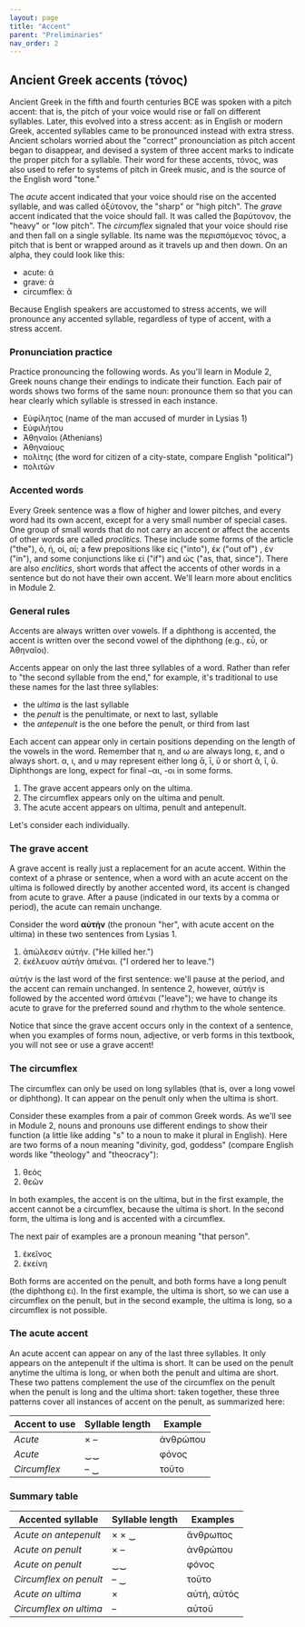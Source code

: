 ```yaml
---
layout: page
title: "Accent"
parent: "Preliminaries"
nav_order: 2
---
```


## Ancient Greek accents (τόνος)

Ancient Greek in the fifth and fourth centuries BCE was spoken with a pitch accent: that is, the pitch of your voice would rise or fall on different syllables. Later, this evolved into a stress accent: as in English or modern Greek, accented syllables came to be pronounced instead with extra stress.  Ancient scholars worried about the "correct" pronounciation as pitch accent began to disappear, and devised a system of three accent marks to indicate the proper pitch for a syllable. Their word for these accents, τόνος, was also used to refer to systems of pitch in Greek music, and is the source of the English word "tone."

The *acute* accent indicated that your voice should rise on the accented syllable, and was called ὀξύτονον, the "sharp" or "high pitch".  The *grave* accent indicated that the voice should fall. It was called the βαρύτονον, the "heavy" or "low pitch". The *circumflex* signaled that your voice should rise and then fall on a single syllable. Its name was the περισπόμενος τόνος, a pitch that is bent or wrapped around as it travels up and then down.  On an alpha, they could look like this:

- acute: ά
- grave: ὰ
- circumflex: ᾶ

Because English speakers are accustomed to stress accents, we will pronounce any accented syllable, regardless of type of accent, with a stress accent.
 
### Pronunciation practice

Practice pronouncing the following words. As you'll learn in Module 2, Greek nouns change their endings to indicate their function. Each 
pair of words shows two forms of the same noun: pronounce them so that you can hear clearly which syllable is stressed in each instance.

- Εὐφίλητος (name of the man accused of murder in Lysias 1)
- Εὐφιλήτου
- Ἀθηναῖοι (Athenians)
- Ἀθηναίους
- πολίτης (the word for citizen of a city-state, compare English "political")
- πολιτῶν 



### Accented words

Every Greek sentence was a flow of higher and lower pitches, and every word had its own accent, except for a very small number of special cases.  One group of small words that do not carry an accent or affect the accents of other words are called *proclitics.*  These include some forms of the article ("the"), ὁ, ἡ, οἱ, αἱ; a few prepositions like εἰς ("into"), ἐκ ("out of") , ἐν ("in"), and some conjunctions like εἰ ("if") and ὡς  ("as, that, since"). There are also *enclitics*, short words that affect the accents of other words in a sentence but do not have their own accent.  We'll learn more about enclitics in Module 2.


### General rules

Accents are always written over vowels. If a diphthong is accented, the accent is written over the second vowel of the diphthong (e.g., εὖ, or Ἀθηναῖοι). 

Accents appear on only the last three syllables of a word. Rather than refer to "the second syllable from the end," for example, it's traditional to use these names for the last three syllables: 

- 	the *ultima* is the last syllable
-	the *penult* is the penultimate, or next to last, syllable
-	the *antepenult* is the one before the penult, or third from last

Each accent can appear only in certain positions depending on the length of the vowels in the word.  Remember that η, and ω are always long, ε, and ο always short. α, ι, and υ may represent either long ᾱ, ῑ, ῡ or short ᾰ, ῐ, ῠ. Diphthongs are long, expect for final –αι, -οι in some forms. 



1. The grave accent appears only on the ultima.
2. The circumflex appears only on the ultima and penult.
3. The acute accent appears on ultima, penult and antepenult.

Let's consider each individually.


### The grave accent


A grave accent is really just a replacement for an acute accent.  Within the context of a phrase or sentence, when a word with an acute accent on the ultima is followed directly by another accented word, its accent is changed from acute to grave. After a pause (indicated in our texts by a comma or period), the acute can remain unchange.

Consider the word **αὐτήν** (the pronoun "her", with acute accent on the ultima) in these two sentences from Lysias 1. 

1. ἀπώλεσεν αὐτήν. ("He killed her.")  
2. ἐκέλευον αὐτὴν ἀπιέναι. ("I ordered her to leave.")

αὐτήν is the last word of the first sentence: we'll pause at the period, and the accent can remain unchanged. In sentence 2, however, αὐτήν is followed by the accented word ἀπιέναι ("leave"); we have to change its acute to grave for the preferred sound and rhythm to the whole sentence.


Notice that since the grave accent occurs only in the context of a sentence, when you examples of forms noun, adjective, or verb forms in this textbook, you will not see or use a grave accent!


### The circumflex

The circumflex can only be used on long syllables (that is, over a long vowel or diphthong).  It can appear on the penult only when the ultima is short.  

Consider these examples from a pair of common Greek words. As we'll see in Module 2, nouns and pronouns use different endings to show their function (a little like adding "s" to a noun to make it plural in English). Here are two forms of a noun meaning "divinity, god, goddess" (compare English words like "theology" and "theocracy"):


1. θεός
2. θεῶν

In both examples, the accent is on the ultima, but in the first example, the accent cannot be a circumflex, because the ultima is short. In the second form, the ultima is long and is accented with a circumflex.


The next pair of examples are a pronoun meaning "that person". 

1. ἐκεῖνος
2. ἐκείνη

 Both forms are accented on the penult, and both forms have a long penult (the diphthong ει).  In the first example, the ultima is short, so we can use a circumflex on the penult, but in the second example, the ultima is long, so a circumflex is not possible.


### The acute accent


An acute accent can appear on any of the last three syllables.  It only appears on the antepenult if the ultima is short.  It can be used on the penult anytime the ultima is long, or when both the penult and ultima are short.  These two pattens complement the use of the circumflex on the penult when the penult is long and the ultima short: taken together, these three patterns cover all instances of accent on the penult, as summarized here:


| Accent to use | Syllable length | Example |
| ---- | ---- | ---- |
| *Acute* | ×  –  |  ἀνθρώπου |
| *Acute* | ‿‿| φόνος  |
| *Circumflex* |    – ‿  | τοῦτο | 


### Summary table


| Accented syllable | Syllable length | Examples |
| ---- | ---- | ---- |
| *Acute on antepenult* | × × ‿   | ἄνθρωπος |
| *Acute on penult* |  ×  –  |  ἀνθρώπου |
| *Acute on penult* |  ‿‿  | φόνος  |
| *Circumflex on penult* |    – ‿  | τοῦτο | 
| *Acute on ultima* |     ×  | αὐτή, αὐτός   |
| *Circumflex on ultima* |     –  | αὐτοῦ |
